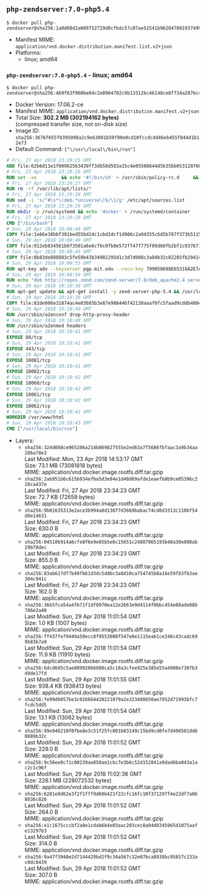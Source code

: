 ## `php-zendserver:7.0-php5.4`

```console
$ docker pull php-zendserver@sha256:1a0d08d2a009752729d0cfbdc57c07ae51541b962047801937499983f1361b33
```

-	Manifest MIME: `application/vnd.docker.distribution.manifest.list.v2+json`
-	Platforms:
	-	linux; amd64

### `php-zendserver:7.0-php5.4` - linux; amd64

```console
$ docker pull php-zendserver@sha256:469f63f960be04c2e8904702c9b13312bc46148ce8f734a2876c4fd07bce8ed2
```

-	Docker Version: 17.06.2-ce
-	Manifest MIME: `application/vnd.docker.distribution.manifest.v2+json`
-	Total Size: **302.2 MB (302194162 bytes)**  
	(compressed transfer size, not on-disk size)
-	Image ID: `sha256:3676f655f0395098a2c9e63801b59f80e0cd10fccdcdd46eb455f844d1b12e73`
-	Default Command: `["\/usr\/local\/bin\/run"]`

```dockerfile
# Fri, 27 Apr 2018 23:29:25 GMT
ADD file:62b6d11e1f009825b3439ff3db58d583a15c4e05508644d5b35bb05312076029 in / 
# Fri, 27 Apr 2018 23:29:26 GMT
RUN set -xe 		&& echo '#!/bin/sh' > /usr/sbin/policy-rc.d 	&& echo 'exit 101' >> /usr/sbin/policy-rc.d 	&& chmod +x /usr/sbin/policy-rc.d 		&& dpkg-divert --local --rename --add /sbin/initctl 	&& cp -a /usr/sbin/policy-rc.d /sbin/initctl 	&& sed -i 's/^exit.*/exit 0/' /sbin/initctl 		&& echo 'force-unsafe-io' > /etc/dpkg/dpkg.cfg.d/docker-apt-speedup 		&& echo 'DPkg::Post-Invoke { "rm -f /var/cache/apt/archives/*.deb /var/cache/apt/archives/partial/*.deb /var/cache/apt/*.bin || true"; };' > /etc/apt/apt.conf.d/docker-clean 	&& echo 'APT::Update::Post-Invoke { "rm -f /var/cache/apt/archives/*.deb /var/cache/apt/archives/partial/*.deb /var/cache/apt/*.bin || true"; };' >> /etc/apt/apt.conf.d/docker-clean 	&& echo 'Dir::Cache::pkgcache ""; Dir::Cache::srcpkgcache "";' >> /etc/apt/apt.conf.d/docker-clean 		&& echo 'Acquire::Languages "none";' > /etc/apt/apt.conf.d/docker-no-languages 		&& echo 'Acquire::GzipIndexes "true"; Acquire::CompressionTypes::Order:: "gz";' > /etc/apt/apt.conf.d/docker-gzip-indexes 		&& echo 'Apt::AutoRemove::SuggestsImportant "false";' > /etc/apt/apt.conf.d/docker-autoremove-suggests
# Fri, 27 Apr 2018 23:29:27 GMT
RUN rm -rf /var/lib/apt/lists/*
# Fri, 27 Apr 2018 23:29:28 GMT
RUN sed -i 's/^#\s*\(deb.*universe\)$/\1/g' /etc/apt/sources.list
# Fri, 27 Apr 2018 23:29:29 GMT
RUN mkdir -p /run/systemd && echo 'docker' > /run/systemd/container
# Fri, 27 Apr 2018 23:29:29 GMT
CMD ["/bin/bash"]
# Sun, 29 Apr 2018 10:08:48 GMT
COPY file:1e66e38bbf391bed55bd24c1cbd2dcf1d906c2a94355c6d5b787f373b5115de6 in /usr/local/bin/run 
# Sun, 29 Apr 2018 10:08:49 GMT
COPY file:912eb834561b6f3501a6e6cf6c0fb8e572ff47f775f09d60fb2bf1c9376719c6 in /usr/local/bin/nothing 
# Sun, 29 Apr 2018 10:08:49 GMT
COPY file:0b83de880883c5fe59b43b34902295d1c3d7d008c3a84b32c82285fb29414a96 in /usr/lib/x86_64-linux-gnu/ 
# Sun, 29 Apr 2018 10:08:55 GMT
RUN apt-key adv --keyserver pgp.mit.edu --recv-key 799058698E65316A2E7A4FF42EAE1437F7D2C623
# Sun, 29 Apr 2018 10:08:56 GMT
RUN echo "deb http://repos.zend.com/zend-server/7.0/deb_apache2.4 server non-free" >> /etc/apt/sources.list.d/zend-server.list
# Sun, 29 Apr 2018 10:10:38 GMT
RUN apt-get update && apt-get install -y zend-server-php-5.4 && /usr/local/zend/bin/zendctl.sh stop
# Sun, 29 Apr 2018 10:10:39 GMT
COPY file:82de006e31874ac4e03685b3e87e988446f42138aaaf0fc5faad9cddb48040ba in /etc/apache2/conf-available 
# Sun, 29 Apr 2018 10:10:40 GMT
RUN /usr/sbin/a2enconf drop-http-proxy-header
# Sun, 29 Apr 2018 10:10:40 GMT
RUN /usr/sbin/a2enmod headers
# Sun, 29 Apr 2018 10:10:41 GMT
EXPOSE 80/tcp
# Sun, 29 Apr 2018 10:10:41 GMT
EXPOSE 443/tcp
# Sun, 29 Apr 2018 10:10:41 GMT
EXPOSE 10081/tcp
# Sun, 29 Apr 2018 10:10:41 GMT
EXPOSE 10082/tcp
# Sun, 29 Apr 2018 10:10:42 GMT
EXPOSE 10060/tcp
# Sun, 29 Apr 2018 10:10:42 GMT
EXPOSE 10061/tcp
# Sun, 29 Apr 2018 10:10:42 GMT
EXPOSE 10062/tcp
# Sun, 29 Apr 2018 10:10:42 GMT
WORKDIR /var/www/html
# Sun, 29 Apr 2018 10:10:43 GMT
CMD ["/usr/local/bin/run"]
```

-	Layers:
	-	`sha256:324d088ce065206a214b069827555e2ed63a7f5686fbfaac3a9b34aa286a78e3`  
		Last Modified: Mon, 23 Apr 2018 14:53:17 GMT  
		Size: 73.1 MB (73081818 bytes)  
		MIME: application/vnd.docker.image.rootfs.diff.tar.gzip
	-	`sha256:2ab951b6c615b934efba5d3e84e1d48d69afde1eaefb8b9ce05396c228ca437e`  
		Last Modified: Fri, 27 Apr 2018 23:34:23 GMT  
		Size: 72.7 KB (72659 bytes)  
		MIME: application/vnd.docker.image.rootfs.diff.tar.gzip
	-	`sha256:9b01635313e2ace3b994a8d13877d3669babac74cd0d3313c110bf54d0e14631`  
		Last Modified: Fri, 27 Apr 2018 23:34:23 GMT  
		Size: 630.0 B  
		MIME: application/vnd.docker.image.rootfs.diff.tar.gzip
	-	`sha256:04510b914a6cfe8f6e9e65b5e6c15651c24887865193b48a30e808ab29b78dec`  
		Last Modified: Fri, 27 Apr 2018 23:34:23 GMT  
		Size: 855.0 B  
		MIME: application/vnd.docker.image.rootfs.diff.tar.gzip
	-	`sha256:83ab617df7b49fb61d3dc5ddbc3a8d10ca754745b8a16e59f83fb3ae304c941c`  
		Last Modified: Fri, 27 Apr 2018 23:34:23 GMT  
		Size: 162.0 B  
		MIME: application/vnd.docker.image.rootfs.diff.tar.gzip
	-	`sha256:36b5fca54a4fb71f1df0970ea12e2663e9d4114f0bbc454e08ade08b786e2a48`  
		Last Modified: Sun, 29 Apr 2018 11:01:54 GMT  
		Size: 1.0 KB (1007 bytes)  
		MIME: application/vnd.docker.image.rootfs.diff.tar.gzip
	-	`sha256:ff437fe79449a59ecc8f9553000f547e8e1115eab1ce246c43cadc699b83b7a9`  
		Last Modified: Sun, 29 Apr 2018 11:01:54 GMT  
		Size: 11.9 KB (11910 bytes)  
		MIME: application/vnd.docker.image.rootfs.diff.tar.gzip
	-	`sha256:6dcd685c5ae809928b6880ca5c18a3cfee925e385e55a4988e7307b3d9de17fd`  
		Last Modified: Sun, 29 Apr 2018 11:01:55 GMT  
		Size: 938.4 KB (938413 bytes)  
		MIME: application/vnd.docker.image.rootfs.diff.tar.gzip
	-	`sha256:fe99d6057be3c026664420221079a2e323408650ae7952d71993bfc7fcdc5dd5`  
		Last Modified: Sun, 29 Apr 2018 11:01:54 GMT  
		Size: 13.1 KB (13062 bytes)  
		MIME: application/vnd.docker.image.rootfs.diff.tar.gzip
	-	`sha256:99e946210f0fbe8e3c51f25fc001b83149c15bd9cd0fe7d498501dd60889b32c`  
		Last Modified: Sun, 29 Apr 2018 11:01:52 GMT  
		Size: 229.0 B  
		MIME: application/vnd.docker.image.rootfs.diff.tar.gzip
	-	`sha256:9c56ee8c71c00239ae850ae1cbc7e3b6c52d152841a9dad6ba043a1ac2c1c96f`  
		Last Modified: Sun, 29 Apr 2018 11:02:38 GMT  
		Size: 228.1 MB (228072532 bytes)  
		MIME: application/vnd.docker.image.rootfs.diff.tar.gzip
	-	`sha256:6281e8d62e3f2f1fff9d69b421f22cfc16fc10f371297f4e22df7a0b8836c826`  
		Last Modified: Sun, 29 Apr 2018 11:01:52 GMT  
		Size: 264.0 B  
		MIME: application/vnd.docker.image.rootfs.diff.tar.gzip
	-	`sha256:e1c1675cccbf2a0e1cdab6b4e03aac203cec8a04d8345965d1075aafe13297b3`  
		Last Modified: Sun, 29 Apr 2018 11:01:52 GMT  
		Size: 314.0 B  
		MIME: application/vnd.docker.image.rootfs.diff.tar.gzip
	-	`sha256:9a47f3940e2d7144429bd2f9c34a567c32e07bca8938bc95857c233ac0dc8439`  
		Last Modified: Sun, 29 Apr 2018 11:01:52 GMT  
		Size: 307.0 B  
		MIME: application/vnd.docker.image.rootfs.diff.tar.gzip
